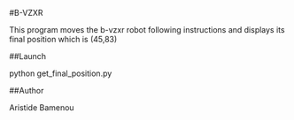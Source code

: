 #B-VZXR

This program moves the b-vzxr robot following instructions and displays its final position which is (45,83)

##Launch

python get_final_position.py

##Author

Aristide Bamenou

